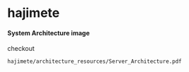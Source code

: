 # hajimete
#### System Architecture image
checkout
```
hajimete/architecture_resources/Server_Architecture.pdf
```
